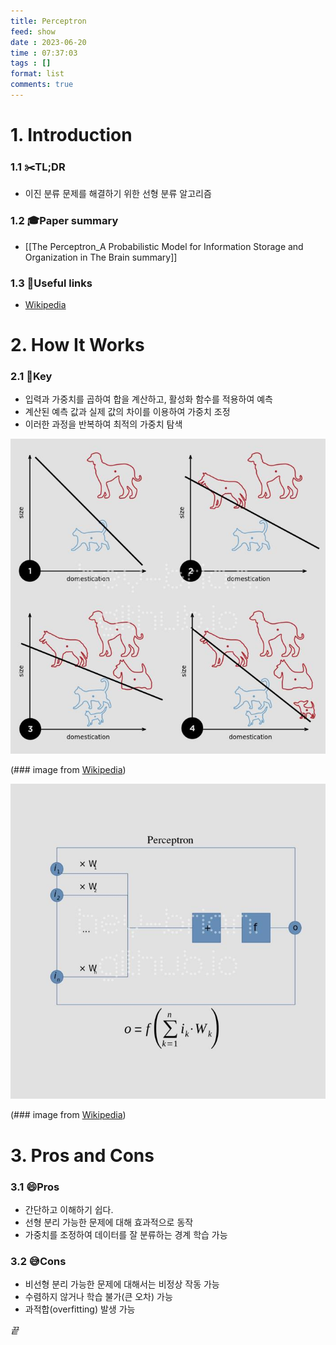 ```yaml
---
title: Perceptron
feed: show
date : 2023-06-20
time : 07:37:03
tags : []
format: list
comments: true
---
```


# 1. Introduction
### 1.1 ✂️TL;DR
- 이진 분류 문제를 해결하기 위한 선형 분류 알고리즘

### 1.2 🎓Paper summary
- [[The Perceptron_A Probabilistic Model for Information Storage and Organization in The Brain summary]]

### 1.3 🔗Useful links
- [Wikipedia](https://en.wikipedia.org/wiki/Backpropagation)

# 2. How It Works
### 2.1 🔑Key 
- 입력과 가중치를 곱하여 합을 계산하고, 활성화 함수를 적용하여 예측
- 계산된 예측 값과 실제 값의 차이를 이용하여 가중치 조정
- 이러한 과정을 반복하여 최적의 가중치 탐색

![](/attachments/Pasted_image_20230622071431_watermarked.jpeg)

(\### image from [Wikipedia](https://en.wikipedia.org/wiki/Perceptron))

![](/attachments/Pasted_image_20230622071449_watermarked.jpeg)

(\### image from [Wikipedia](https://en.wikipedia.org/wiki/Perceptron))

# 3. Pros and Cons
### 3.1 😄Pros
- 간단하고 이해하기 쉽다.
- 선형 분리 가능한 문제에 대해 효과적으로 동작
- 가중치를 조정하여 데이터를 잘 분류하는 경계 학습 가능

### 3.2 😅Cons
- 비선형 분리 가능한 문제에 대해서는 비정상 작동 가능
- 수렴하지 않거나 학습 불가(큰 오차) 가능
- 과적합(overfitting) 발생 가능



_끝_